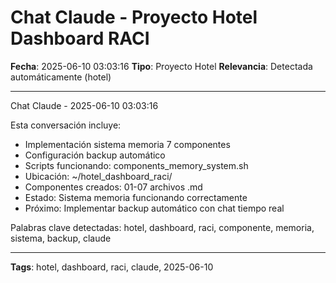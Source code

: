 # Chat Claude - Proyecto Hotel Dashboard RACI
**Fecha**: 2025-06-10 03:03:16
**Tipo**: Proyecto Hotel
**Relevancia**: Detectada automáticamente (hotel)

---

Chat Claude - 2025-06-10 03:03:16

Esta conversación incluye:
- Implementación sistema memoria 7 componentes
- Configuración backup automático
- Scripts funcionando: components_memory_system.sh
- Ubicación: ~/hotel_dashboard_raci/
- Componentes creados: 01-07 archivos .md
- Estado: Sistema memoria funcionando correctamente
- Próximo: Implementar backup automático con chat tiempo real

Palabras clave detectadas: hotel, dashboard, raci, componente, memoria, sistema, backup, claude

---

**Tags**: hotel, dashboard, raci, claude, 2025-06-10
